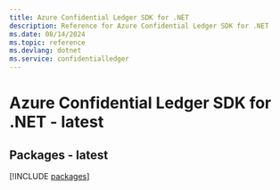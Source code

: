 ```yaml
---
title: Azure Confidential Ledger SDK for .NET
description: Reference for Azure Confidential Ledger SDK for .NET
ms.date: 08/14/2024
ms.topic: reference
ms.devlang: dotnet
ms.service: confidentialledger
---
```

# Azure Confidential Ledger SDK for .NET - latest
## Packages - latest
[!INCLUDE [packages](confidential-ledger-index.md)]